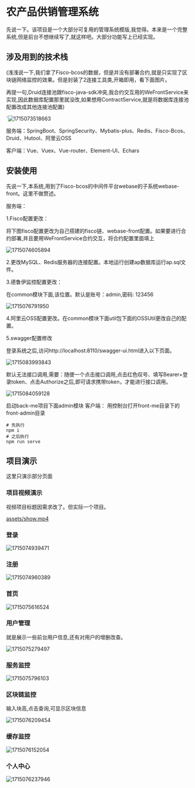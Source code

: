 # 农产品供销管理系统

先说一下。该项目是一个大部分可复用的管理系统模版,我觉得。本来是一个完整系统,但是前台不想继续写了,就这样吧。大部分功能写上已经实现。

## 涉及用到的技术栈

(浅浅说一下,我们拿了Fisco-bcos的数据，但是并没有部署合约,就是只实现了区块链网络监控的效果。但是封装了2连接工具类,开箱即用，看下面图片。

再提一句,Druid连接池跟fisco-java-sdk冲突,我合约交互用的WeFrontService来实现,因此数据库配置那里就没改,如果想用ContractService,就是将数据库连接池配置改成其他连接池配置)

`![1715073518663](assets/1715073518663.png)

服务端：SpringBoot、SpringSecurity、Mybatis-plus、Redis、Fisco-Bcos、Druid、Hutool、阿里云OSS

客户端：Vue、Vuex、Vue-router、Element-UI、Echars

## 安装使用

先说一下,本系统,用到了Fisco-bcos的中间件平台webase的子系统webase-front。这里不做赘述。

服务端：

1.Fisco配置更改：

将下图fisco配置更改为自己搭建的fisco链、webase-front配置。如果要进行合约部署,并且要用WeFrontService合约交互，将合约配置里面填上

![1715074605894](assets/1715074605894.png)

2.更改MySQL、Redis服务器的连接配置。本地运行创建ap数据库运行ap.sql文件。

3.德鲁伊监控配置更改：

在common模块下面,该位置。默认是账号：admin,密码: 123456

![1715076791950](assets/1715076791950.png)

4.阿里云OSS配置更改。在common模块下面util包下面的OSSUtil更改自己的配置。

5.swagger配置修改

登录系统之后,访问http://localhost:8110/swagger-ui.html进入以下页面。

![1715083993843](assets/1715083993843.png)

默认无法接口调用,需要：随便一个点击接口调用,点击红色叹号、填写Bearer+登录token、点击Authorize之后,即可请求携带token，才能进行接口调用。

![1715084059128](assets/1715084059128.png)

启动back-me项目下面admin模块
客户端：
用控制台打开front-me目录下的front-admin目录
```
# 先执行
npm i
# 之后执行
npm run serve
```



## 项目演示

这里只演示部分页面

### 项目视频演示
视频项目标题因需求改了。但实际一个项目。

[assets/show.mp4](https://github.com/junzhumiao/goods-manage/assets/119744044/45ecc7f6-5fc0-4420-94de-2796ec882ff2)



### 登录

![1715074939471](assets/1715074939471.png)

### 注册

![1715074960389](assets/1715074960389.png)

### 首页

![1715075616524](assets/1715075616524.png)

### 用户管理

就是展示一些前台用户信息,还有对用户的增删改查。

![1715075279497](assets/1715075279497.png)

### 服务监控

![1715075796103](assets/1715075796103.png)

### 区块链监控

输入块高,点击查询,可显示区块信息

![1715076209454](assets/1715076209454.png)

### 缓存监控

![1715076152054](assets/1715076152054.png)

### 个人中心

![1715076237946](assets/1715076237946.png)
